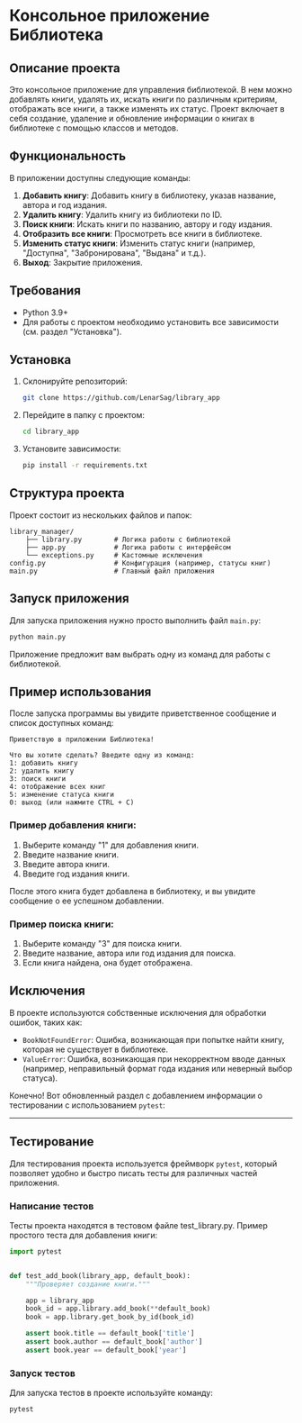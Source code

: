 # Консольное приложение Библиотека

## Описание проекта

Это консольное приложение для управления библиотекой. В нем можно добавлять книги, удалять их, искать книги по различным критериям, отображать все книги, а также изменять их статус. Проект включает в себя создание, удаление и обновление информации о книгах в библиотеке с помощью классов и методов.

## Функциональность

В приложении доступны следующие команды:

1. **Добавить книгу**: Добавить книгу в библиотеку, указав название, автора и год издания.
2. **Удалить книгу**: Удалить книгу из библиотеки по ID.
3. **Поиск книги**: Искать книги по названию, автору и году издания.
4. **Отобразить все книги**: Просмотреть все книги в библиотеке.
5. **Изменить статус книги**: Изменить статус книги (например, "Доступна", "Забронирована", "Выдана" и т.д.).
6. **Выход**: Закрытие приложения.

## Требования

- Python 3.9+
- Для работы с проектом необходимо установить все зависимости (см. раздел "Установка").

## Установка

1. Склонируйте репозиторий:
    ```bash
    git clone https://github.com/LenarSag/library_app
    ```
2. Перейдите в папку с проектом:
    ```bash
    cd library_app
    ```
3. Установите зависимости:
    ```bash
    pip install -r requirements.txt
    ```

## Структура проекта

Проект состоит из нескольких файлов и папок:

```
library_manager/
    ├── library.py        # Логика работы с библиотекой
    ├── app.py            # Логика работы с интерфейсом
    └── exceptions.py     # Кастомные исключения
config.py                 # Конфигурация (например, статусы книг)
main.py                   # Главный файл приложения
```

## Запуск приложения

Для запуска приложения нужно просто выполнить файл `main.py`:

```bash
python main.py
```

Приложение предложит вам выбрать одну из команд для работы с библиотекой.

## Пример использования

После запуска программы вы увидите приветственное сообщение и список доступных команд:

```
Приветствую в приложении Библиотека!

Что вы хотите сделать? Введите одну из команд:
1: добавить книгу
2: удалить книгу
3: поиск книги
4: отображение всех книг
5: изменение статуса книги
0: выход (или нажмите CTRL + C)
```

### Пример добавления книги:

1. Выберите команду "1" для добавления книги.
2. Введите название книги.
3. Введите автора книги.
4. Введите год издания книги.

После этого книга будет добавлена в библиотеку, и вы увидите сообщение о ее успешном добавлении.

### Пример поиска книги:

1. Выберите команду "3" для поиска книги.
2. Введите название, автора или год издания для поиска.
3. Если книга найдена, она будет отображена.

## Исключения

В проекте используются собственные исключения для обработки ошибок, таких как:

- `BookNotFoundError`: Ошибка, возникающая при попытке найти книгу, которая не существует в библиотеке.
- `ValueError`: Ошибка, возникающая при некорректном вводе данных (например, неправильный формат года издания или неверный выбор статуса).

Конечно! Вот обновленный раздел с добавлением информации о тестировании с использованием `pytest`:

---

## Тестирование

Для тестирования проекта используется фреймворк `pytest`, который позволяет удобно и быстро писать тесты для различных частей приложения.

### Написание тестов

Тесты проекта находятся в тестовом файле test_library.py. Пример простого теста для добавления книги:

```python
import pytest


def test_add_book(library_app, default_book):
    """Проверяет создание книги."""

    app = library_app
    book_id = app.library.add_book(**default_book)
    book = app.library.get_book_by_id(book_id)

    assert book.title == default_book['title']
    assert book.author == default_book['author']
    assert book.year == default_book['year']
```

### Запуск тестов

Для запуска тестов в проекте используйте команду:

```bash
pytest
```
